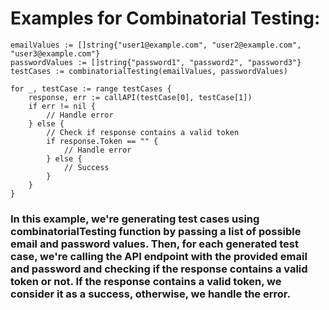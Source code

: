 # Examples for Combinatorial Testing:

```
emailValues := []string{"user1@example.com", "user2@example.com", "user3@example.com"}
passwordValues := []string{"password1", "password2", "password3"}
testCases := combinatorialTesting(emailValues, passwordValues)

for _, testCase := range testCases {
    response, err := callAPI(testCase[0], testCase[1])
    if err != nil {
        // Handle error
    } else {
        // Check if response contains a valid token
        if response.Token == "" {
            // Handle error
        } else {
            // Success
        }
    }
}
```

### In this example, we're generating test cases using combinatorialTesting function by passing a list of possible email and password values. Then, for each generated test case, we're calling the API endpoint with the provided email and password and checking if the response contains a valid token or not. If the response contains a valid token, we consider it as a success, otherwise, we handle the error.